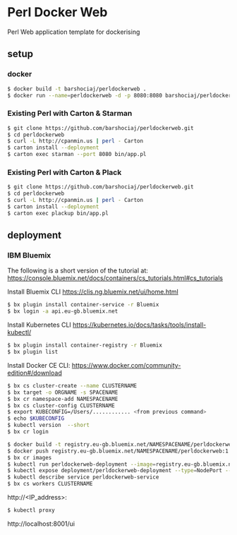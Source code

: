 # Perl Docker Web

Perl Web application template for dockerising

## setup

### docker

```bash
$ docker build -t barshociaj/perldockerweb .
$ docker run --name=perldockerweb -d -p 8080:8080 barshociaj/perldockerweb
```

### Existing Perl with Carton & Starman

```bash
$ git clone https://github.com/barshociaj/perldockerweb.git
$ cd perldockerweb
$ curl -L http://cpanmin.us | perl - Carton
$ carton install --deployment
$ carton exec starman --port 8080 bin/app.pl
```

### Existing Perl with Carton & Plack

```bash
$ git clone https://github.com/barshociaj/perldockerweb.git
$ cd perldockerweb
$ curl -L http://cpanmin.us | perl - Carton
$ carton install --deployment
$ carton exec plackup bin/app.pl
```

## deployment

### IBM Bluemix

The following is a short version of the tutorial at: https://console.bluemix.net/docs/containers/cs_tutorials.html#cs_tutorials

Install Bluemix CLI https://clis.ng.bluemix.net/ui/home.html

```bash
$ bx plugin install container-service -r Bluemix
$ bx login -a api.eu-gb.bluemix.net
```

Install Kubernetes CLI https://kubernetes.io/docs/tasks/tools/install-kubectl/

```bash
$ bx plugin install container-registry -r Bluemix
$ bx plugin list
```

Install Docker CE CLI: https://www.docker.com/community-edition#/download

```bash
$ bx cs cluster-create --name CLUSTERNAME
$ bx target -o ORGNAME -s SPACENAME
$ bx cr namespace-add NAMESPACENAME
$ bx cs cluster-config CLUSTERNAME
$ export KUBECONFIG=/Users/............ <from previous command>
$ echo $KUBECONFIG
$ kubectl version  --short
$ bx cr login
```

```bash
$ docker build -t registry.eu-gb.bluemix.net/NAMESPACENAME/perldockerweb:1 .
$ docker push registry.eu-gb.bluemix.net/NAMESPACENAME/perldockerweb:1
$ bx cr images
$ kubectl run perldockerweb-deployment --image=registry.eu-gb.bluemix.net/NAMESPACENAME/perldockerweb:1
$ kubectl expose deployment/perldockerweb-deployment --type=NodePort --port=8080 --name=perldockerweb-service --target-port=8080
$ kubectl describe service perldockerweb-service
$ bx cs workers CLUSTERNAME
```

http://<IP_address>:<NodePort>

```bash
$ kubectl proxy
```

http://localhost:8001/ui
